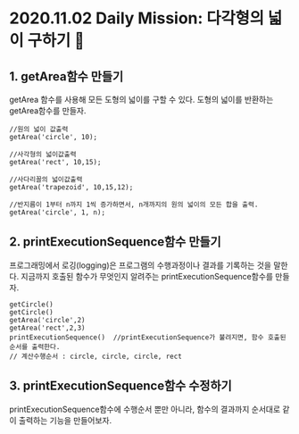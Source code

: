 # 2020.11.02 Daily Mission: 다각형의 넓이 구하기 :triangular_ruler:

## 1. getArea함수 만들기

getArea 함수를 사용해 모든 도형의 넓이를 구할 수 있다.
도형의 넓이를 반환하는 getArea함수를 만들자.

```
//원의 넓이 값출력
getArea('circle', 10);

//사각형의 넓이값출력
getArea('rect', 10,15);

//사다리꼴의 넓이값출력
getArea('trapezoid', 10,15,12);

//반지름이 1부터 n까지 1씩 증가하면서, n개까지의 원의 넓이의 모든 합을 출력.
getArea('circle', 1, n);
```

## 2. printExecutionSequence함수 만들기

프로그래밍에서 로깅(logging)은 프로그램의 수행과정이나 결과를 기록하는 것을 말한다.
지금까지 호출된 함수가 무엇인지 알려주는 printExecutionSequence함수를 만들자.

```
getCircle()
getCircle()
getArea('circle',2)
getArea('rect',2,3)
printExecutionSequence()  //printExecutionSequence가 불려지면, 함수 호출된 순서를 출력한다.
// 계산수행순서 : circle, circle, circle, rect
```

## 3. printExecutionSequence함수 수정하기

printExecutionSequence함수에 수행순서 뿐만 아니라, 함수의 결과까지 순서대로 같이 출력하는 기능을 만들어보자.
